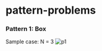 # pattern-problems

### Pattern 1: Box
Sample case: N = 3
![p1](https://takeuforward.org/wp-content/uploads/2022/08/P1.png)

